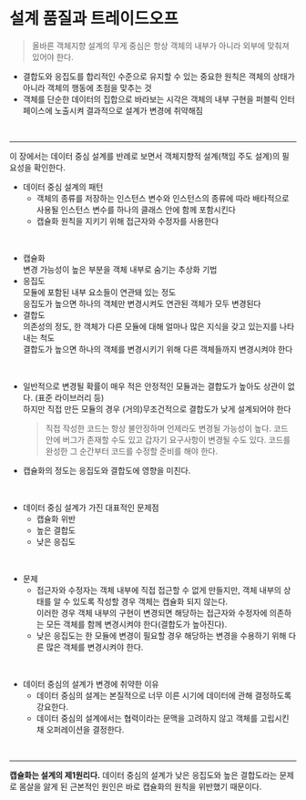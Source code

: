 # 설계 품질과 트레이드오프

> 올바른 객체지향 설계의 무게 중심은 항상 객체의 내부가 아니라 외부에 맞춰져 있어야 한다.

* 결합도와 응집도를 합리적인 수준으로 유지할 수 있는 중요한 원칙은 객체의 상태가 아니라 객체의 행동에 초점을 맞추는 것  
* 객체를 단순한 데이터의 집합으로 바라보는 시각은 객체의 내부 구현을 퍼블릭 인터페이스에 노출시켜 결과적으로 설계가 변경에 취약해짐  

<br>

---
이 장에서는 데이터 중심 설계를 반례로 보면서 객체지향적 설계(책임 주도 설계)의 필요성을 확인한다.

* 데이터 중심 설계의 패턴  
  * 객체의 종류를 저장하는 인스턴스 변수와 인스턴스의 종류에 따라 배타적으로 사용될 인스턴스 변수를 하나의 클래스 안에 함께 포함시킨다
  * 캡슐화 원칙을 지키기 위해 접근자와 수정자를 사용한다
  
<br>

* 캡슐화  
  변경 가능성이 높은 부분을 객체 내부로 숨기는 추상화 기법
* 응집도  
  모듈에 포함된 내부 요소들이 연관돼 있는 정도  
  응집도가 높으면 하나의 객체만 변경시켜도 연관된 객체가 모두 변경된다
* 결합도  
  의존성의 정도, 한 객체가 다른 모듈에 대해 얼마나 많은 지식을 갖고 있는지를 나타내는 척도  
  결합도가 높으면 하나의 객체를 변경시키기 위해 다른 객체들까지 변경시켜야 한다  

<br>

* 일반적으로 변경될 확률이 매우 적은 안정적인 모듈과는 결합도가 높아도 상관이 없다. (표준 라이브러리 등)  
  하지만 직접 만든 모듈의 경우 (거의)무조건적으로 결합도가 낮게 설계되어야 한다
  > 직접 작성한 코드는 항상 불안정하며 언제라도 변경될 가능성이 높다. 코드 안에 버그가 존재할 수도 있고 갑자기 요구사항이 변경될 수도 있다. 코드를 완성한 그 순간부터 코드를 수정할 준비를 해야 한다.
* 캡슐화의 정도는 응집도와 결합도에 영향을 미친다.
  
<br>

* 데이터 중심 설계가 가진 대표적인 문제점
  * 캡슐화 위반
  * 높은 결합도
  * 낮은 응집도

<br>

* 문제
  * 접근자와 수정자는 객체 내부에 직접 접근할 수 없게 만들지만,  객체 내부의 상태를 알 수 있도록 작성할 경우 객체는 캡슐화 되지 않는다.  
  이러한 경우 객체 내부의 구현이 변경되면 해당하는 접근자와 수정자에 의존하는 모든 객체를 함께 변경시켜야 한다(결합도가 높아진다).
  * 낮은 응집도는 한 모듈에 변경이 필요할 경우 해당하는 변경을 수용하기 위해 다른 많은 객체를 변경시켜야 한다.

<br>

* 데이터 중심의 설계가 변경에 취약한 이유
  * 데이터 중심의 설계는 본질적으로 너무 이른 시기에 데이터에 관해 결정하도록 강요한다.
  * 데이터 중심의 설계에서는 협력이라는 문맥을 고려하지 않고 객체를 고립시킨 채 오퍼레이션을 결정한다.


<br>

---
**캡슐화는 설계의 제1원리다.** 데이터 중심의 설계가 낮은 응집도와 높은 결합도라는 문제로 몸살을 앓게 된 근본적인 원인은 바로 캡슐화의 원칙을 위반했기 때문이다.